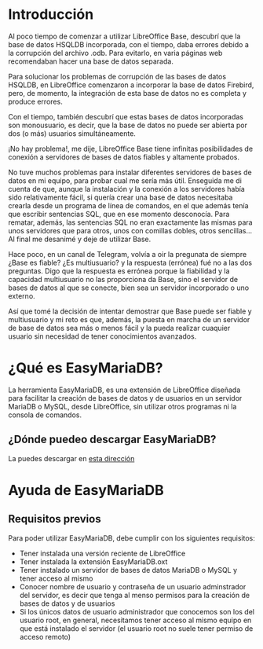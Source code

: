 # Introducción
Al poco tiempo de comenzar a utilizar LibreOffice Base, descubrí que la base de datos HSQLDB incorporada, con el tiempo, daba errores debido a la corrupción del archivo .odb. Para evitarlo, en varia páginas web recomendaban hacer una base de datos separada.

Para solucionar los problemas de corrupción de las bases de datos HSQLDB, en LibreOffice comenzaron a incorporar la base de datos Firebird, pero, de momento, la integración de esta base de datos no es completa y produce errores.

Con el tiempo, también descubrí que estas bases de datos incorporadas son monousuario, es decir, que la base de datos no puede ser abierta por dos (o más) usuarios simultáneamente.

¡No hay problema!, me dije, LibreOffice Base tiene infinitas posibilidades de conexión a servidores de bases de datos fiables y altamente probados. 

No tuve muchos problemas para instalar diferentes servidores de bases de datos en mi equipo, para probar cual me sería más útil. Enseguida me di cuenta de que, aunque la instalación y la conexión a los servidores había sido relativamente fácil, si quería crear una base de datos necesitaba crearla desde un programa de línea de comandos, en el que además tenía que escribir sentencias SQL, que en ese momento desconocía. Para rematar, además, las sentencias SQL no eran exactamente las mismas para unos servidores que para otros, unos con comillas dobles, otros sencillas... Al final me desanimé y deje de utilizar Base.

Hace poco, en un canal de Telegram, volvía a oir la pregunata de siempre ¿Base es fiable? ¿Es multiusuario? y la respuesta (errónea) fué no a las dos preguntas. Digo que la respuesta es errónea porque la fiabilidad y la capacidad multiusuario no las proporciona da Base, sino el servidor de bases de datos al que se conecte, bien sea un servidor incorporado o uno externo.

Así que tomé la decisión de intentar demostrar que Base puede ser fiable y multiusuario y mi reto es que, además, la puesta en marcha de un servidor de base de datos sea más o menos fácil y la pueda realizar cuaquier usuario sin necesidad de tener conocimientos avanzados.

# ¿Qué es EasyMariaDB?

La herramienta EasyMariaDB, es una extensión de LibreOffice diseñada para facilitar la creación de bases de datos y de usuarios en un servidor MariaDB o MySQL, desde LibreOffice, sin utilizar otros programas ni la consola de comandos.

## ¿Dónde puedeo descargar EasyMariaDB?

La puedes descargar en [esta dirección](https://github.com/EasyMariaDB/Basic/releases)

# Ayuda de EasyMariaDB

## Requisitos previos

Para poder utilizar EasyMariaDB, debe cumplir con los siguientes requisitos:

- Tener instalada una versión reciente de LibreOffice
- Tener instalada la extensión EasyMariaDB.oxt
- Tener instalado un servidor de bases de datos MariaDB o MySQL y tener acceso al mismo
- Conocer nombre de usuario y contraseña de un usuario adminstrador del servidor, es decir que tenga al menso permisos para la creación de bases de datos y de usuarios
- Si los únicos datos de usuario administrador que conocemos son los del usuario root, en general, necesitamos tener acceso al mismo equipo en que está instalado el servidor (el usuario root no suele tener permiso de acceso remoto)
